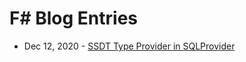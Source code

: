 # F# Blog Entries

* Dec 12, 2020 - [SSDT Type Provider in SQLProvider](https://jordanmarr.github.io/fsharp/sql-type-provider)
